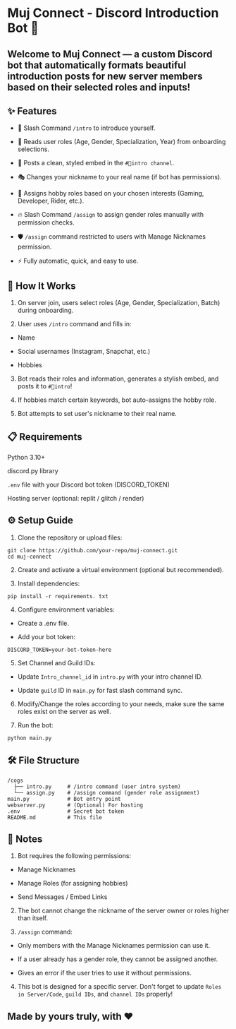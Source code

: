# Muj Connect - Discord Introduction Bot 📇
## Welcome to Muj Connect — a custom Discord bot that automatically formats beautiful introduction posts for new server members based on their selected roles and inputs!

## ✨ Features
- 📜 Slash Command `/intro` to introduce yourself.

- 🧩 Reads user roles (Age, Gender, Specialization, Year) from onboarding selections.

- 🎨 Posts a clean, styled embed in the `#📇intro channel`.

- 🎭 Changes your nickname to your real name (if bot has permissions).

- 🎯 Assigns hobby roles based on your chosen interests (Gaming, Developer, Rider, etc.).
  
- 🔥 Slash Command `/assign` to assign gender roles manually with permission checks.

- 🛡️ `/assign` command restricted to users with Manage Nicknames permission.

- ⚡ Fully automatic, quick, and easy to use.

## 🚀 How It Works
1. On server join, users select roles (Age, Gender, Specialization, Batch) during onboarding.

2. User uses `/intro` command and fills in:

- Name

- Social usernames (Instagram, Snapchat, etc.)

- Hobbies

3. Bot reads their roles and information, generates a stylish embed, and posts it to `#📇intro`!

4. If hobbies match certain keywords, bot auto-assigns the hobby role.

5. Bot attempts to set user's nickname to their real name.

## 📋 Requirements
Python 3.10+

discord.py library

`.env` file with your Discord bot token (DISCORD_TOKEN)

Hosting server (optional: replit / glitch / render)

## ⚙️ Setup Guide
1. Clone the repository or upload files:
```
git clone https://github.com/your-repo/muj-connect.git
cd muj-connect
```
2. Create and activate a virtual environment (optional but recommended).
   
3. Install dependencies:
```
pip install -r requirements. txt
```
4. Configure environment variables:

- Create a .env file.

- Add your bot token:
```
DISCORD_TOKEN=your-bot-token-here
```

5. Set Channel and Guild IDs:

- Update `Intro_channel_id` in `intro.py` with your intro channel ID.

- Update `guild` ID in `main.py` for fast slash command sync.

6. Modify/Change the roles according to your needs, make sure the same roles exist on the server as well.

7. Run the bot:
```
python main.py
```

## 🛠️ File Structure
```
/cogs
  ├── intro.py     # /intro command (user intro system)
  └── assign.py    # /assign command (gender role assignment)
main.py            # Bot entry point
webserver.py       # (Optional) For hosting
.env               # Secret bot token
README.md          # This file
```

## 🧠 Notes
1. Bot requires the following permissions:

- Manage Nicknames

- Manage Roles (for assigning hobbies)

- Send Messages / Embed Links

2. The bot cannot change the nickname of the server owner or roles higher than itself.

3. `/assign` command:

- Only members with the Manage Nicknames permission can use it.

- If a user already has a gender role, they cannot be assigned another.

- Gives an error if the user tries to use it without permissions.

4. This bot is designed for a specific server. Don't forget to update `Roles in Server/Code`, `guild IDs`, and `channel IDs` properly!

## Made by yours truly, with ❤ 
